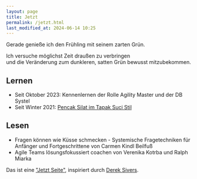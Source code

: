 ```yaml
---
layout: page
title: Jetzt
permalink: /jetzt.html
last_modified_at: 2024-06-14 10:25
---
```

Gerade genieße ich den Frühling mit seinem zarten Grün.

Ich versuche möglichst Zeit draußen zu verbringen    
und die Veränderung zum dunkleren, satten Grün bewusst mitzubekommen.

## Lernen

- Seit Oktober 2023: Kennenlernen der Rolle Agility Master und der DB Systel
- Seit Winter 2021: [Pencak Silat im Tapak Suci Stil](/thema/pencak-silat/)

## Lesen

- Fragen können wie Küsse schmecken - 
Systemische Fragetechniken für Anfänger und Fortgeschrittene
von Carmen Kindl Beilfuß
- Agile Teams lösungsfokussiert coachen 
von Verenika Kotrba und Ralph Miarka

Das ist eine ["Jetzt Seite"](https://nownownow.com/about), 
inspiriert durch [Derek Sivers](https://sive.rs/).   

